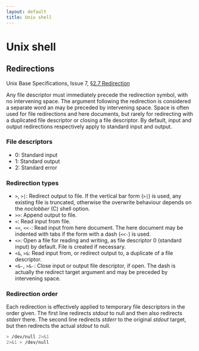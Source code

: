 ```yaml
---
layout: default
title: Unix shell
---
```


# Unix shell #

## Redirections ##

Unix Base Specifications, Issue 7, [§2.7
Redirection](http://pubs.opengroup.org/onlinepubs/9699919799/utilities/V3_chap02.html#tag_18_07)

Any file descriptor must immediately precede the redirection symbol, with no intervening space. The argument following the redirection is considered a separate word an may be preceded by intervening space. Space is often used for file redirections and here documents, but rarely for redirecting with a duplicated file descriptor or closing a file descriptor. By default, input and output redirections respectively apply to standard input and output.

### File descriptors ###

* 0: Standard input
* 1: Standard output
* 2: Standard error

### Redirection types ###

* `>`, `>|`: Redirect output to file. If the vertical bar form (`>|`) is used, any existing file is truncated, otherwise the overwrite behaviour depends on the _noclobber_ (C) shell option.
* `>>`: Append output to file.
* `<`: Read input from file.
* `<<`, `<<-`: Read input from here document. The here document may be indented with tabs if the form with a dash (`<<-`) is used.
* `<>`: Open a file for reading and writing, as file descriptor 0 (standard input) by default. File is created if necessary.
* `<&`, `>&`: Read input from, or redirect output to, a duplicate of a file descriptor.
* `<&-`, `>&-`: Close input or output file descriptor, if open. The dash is actually the redirect target argument and may be preceded by intervening space.

### Redirection order ###

Each redirection is effectively applied to temporary file descriptors in the order given. The first line redirects _stdout_ to null and then also redirects _stderr_ there. The second line redirects _stderr_ to the original _stdout_ target, but then redirects the actual _stdout_ to null.

``` bash
> /dev/null 2>&1
2>&1 > /dev/null
```
